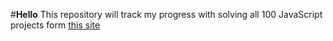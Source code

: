 #**Hello**
This repository will track my progress with solving all 100 JavaScript projects form [this site](https://jsbeginners.com/javascript-projects-for-beginners/)
